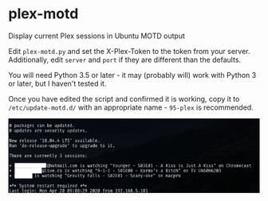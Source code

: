 # plex-motd
Display current Plex sessions in Ubuntu MOTD output

Edit `plex-motd.py` and set the X-Plex-Token to the token from your server.
Additionally, edit `server` and `port` if they are different than the defaults.

You will need Python 3.5 or later - it may (probably will) work with Python 3 or later, but I haven't tested it.

Once you have edited the script and confirmed it is working, copy it to `/etc/update-motd.d/` with an appropriate name - `95-plex` is recommended.

![alt text](https://raw.githubusercontent.com/mveinot/plex-motd/master/README/plex-motd.png)
